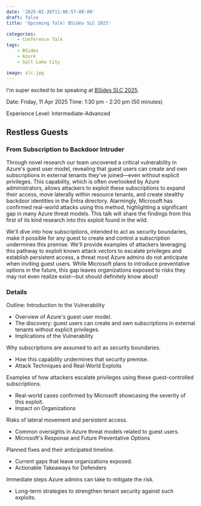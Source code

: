 ```yaml
---
date: '2025-02-26T11:06:57-08:00'
draft: false
title: 'Upcoming Talk! BSides SLC 2025'

categories:
    - Conference Talk
tags:
    - BSides
    - Azure
    - Salt Lake City

image: slc.jpg
---
```


I'm super excited to be speaking at [BSides SLC 2025](https://www.bsidesslc.org/).

Date: Friday, 11 Apr 2025
Time: 1:30 pm - 2:20 pm (50 minutes)

Experience Level: Intermediate-Advanced

## Restless Guests

### From Subscription to Backdoor Intruder

Through novel research our team uncovered a critical vulnerability in Azure's guest user model, revealing that guest users can create and own subscriptions in external tenants they've joined—even without explicit privileges. This capability, which is often overlooked by Azure administrators, allows attackers to exploit these subscriptions to expand their access, move laterally within resource tenants, and create stealthy backdoor identities in the Entra directory. Alarmingly, Microsoft has confirmed real-world attacks using this method, highlighting a significant gap in many Azure threat models. This talk will share the findings from this first of its kind research into this exploit found in the wild.

We'll dive into how subscriptions, intended to act as security boundaries, make it possible for any guest to create and control a subscription undermines this premise. We'll provide examples of attackers leveraging this pathway to exploit known attack vectors to escalate privileges and establish persistent access, a threat most Azure admins do not anticipate when inviting guest users. While Microsoft plans to introduce preventative options in the future, this gap leaves organizations exposed to risks they may not even realize exist––but should definitely know about!

### Details

Outline:
Introduction to the Vulnerability

- Overview of Azure's guest user model.
- The discovery: guest users can create and own subscriptions in external tenants without explicit privileges.
- Implications of the Vulnerability

Why subscriptions are assumed to act as security boundaries.
- How this capability undermines that security premise.
- Attack Techniques and Real-World Exploits

Examples of how attackers escalate privileges using these guest-controlled subscriptions.
- Real-world cases confirmed by Microsoft showcasing the severity of this exploit.
- Impact on Organizations

Risks of lateral movement and persistent access.
- Common oversights in Azure threat models related to guest users.
- Microsoft's Response and Future Preventative Options

Planned fixes and their anticipated timeline.
- Current gaps that leave organizations exposed.
- Actionable Takeaways for Defenders

Immediate steps Azure admins can take to mitigate the risk.
- Long-term strategies to strengthen tenant security against such exploits.


